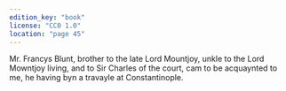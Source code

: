```yaml
---
edition_key: "book"
license: "CC0 1.0"
location: "page 45"
---
```

Mr. Francys Blunt, brother to the late
Lord Mountjoy, unkle to the Lord Mowntjoy living, and to Sir
Charles of the court, cam to be acquaynted to me, he having byn
a travayle at Constantinople.
